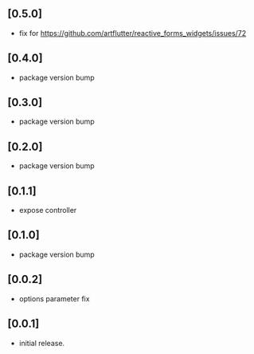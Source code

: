 ## [0.5.0]
* fix for https://github.com/artflutter/reactive_forms_widgets/issues/72

## [0.4.0]
* package version bump

## [0.3.0]
* package version bump

## [0.2.0]
* package version bump

## [0.1.1]
* expose controller

## [0.1.0]
* package version bump

## [0.0.2]
* options parameter fix

## [0.0.1]
* initial release.